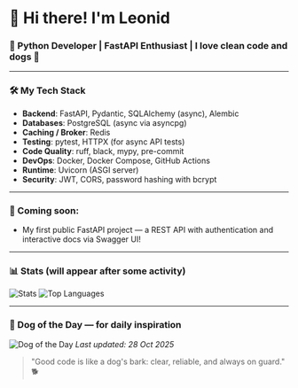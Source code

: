 # 👋 Hi there! I'm Leonid

### 🐍 Python Developer | FastAPI Enthusiast | I love clean code and dogs 🐶

---

### 🛠️ My Tech Stack
- **Backend**: FastAPI, Pydantic, SQLAlchemy (async), Alembic
- **Databases**: PostgreSQL (async via asyncpg)
- **Caching / Broker**: Redis
- **Testing**: pytest, HTTPX (for async API tests)
- **Code Quality**: ruff, black, mypy, pre-commit
- **DevOps**: Docker, Docker Compose, GitHub Actions
- **Runtime**: Uvicorn (ASGI server)
- **Security**: JWT, CORS, password hashing with bcrypt

---

### 🚀 Coming soon:
- My first public FastAPI project — a REST API with authentication and interactive docs via Swagger UI!

---

### 📊 Stats (will appear after some activity)
![Stats](https://github-readme-stats.vercel.app/api?username=Agmont343&show_icons=true&theme=radical)
![Top Languages](https://github-readme-stats.vercel.app/api/top-langs/?username=Agmont343&theme=radical&layout=compact)

---

### 🐶 Dog of the Day — for daily inspiration

<!-- DOG_OF_DAY_START -->
![Dog of the Day](https://images.dog.ceo/breeds/husky/n02110185_1469.jpg)
_Last updated: 28 Oct 2025_
<!-- DOG_OF_DAY_END -->

> "Good code is like a dog's bark: clear, reliable, and always on guard." 🐕
